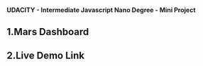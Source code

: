 #### UDACITY - Intermediate Javascript Nano Degree - Mini Project

## 1.Mars Dashboard

## 2.Live Demo Link
